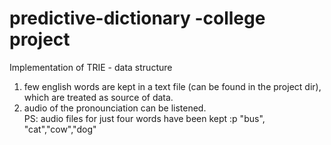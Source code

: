 # predictive-dictionary -college project
Implementation of TRIE - data structure



1. few english words are kept in a text file (can be found in the project dir), which are treated as source of data.
2. audio of the pronounciation can be listened.                                                                                             
   PS: audio files for just four words have been kept :p
      "bus", "cat","cow","dog"
